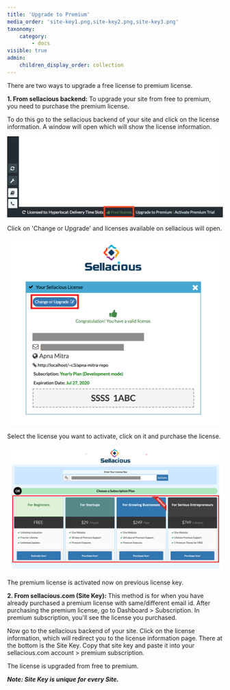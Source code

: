 ```yaml
---
title: 'Upgrade to Premium'
media_order: 'site-key1.png,site-key2.png,site-key3.png'
taxonomy:
    category:
        - docs
visible: true
admin:
    children_display_order: collection
---
```


There are two ways to upgrade a free license to premium license.

**1. From sellacious backend:** To upgrade your site from free to premium, you need to purchase the premium license.  

To do this go to the sellacious backend of your site and click on the license information. A window will open which will show the license information.  

![](site-key1.png)

Click on 'Change or Upgrade' and licenses available on sellacious will open.

![](site-key2.png)

Select the license you want to activate, click on it and purchase the license.  

![](site-key3.png)

The premium license is activated now on previous license key.

**2. From sellacious.com (Site Key):** This method is for when you have already purchased a premium license with same/different email id. After purchasing the premium license, go to Dashboard > Subscription. In premium subscription, you'll see the license you purchased.

Now go to the sellacious backend of your site. Click on the license information, which will redirect you to the license information page. There at the bottom is the Site Key. Copy that site key and paste it into your sellacious.com account > premium subscription.

The license is upgraded from free to premium.

_**Note: Site Key is unique for every Site.**_